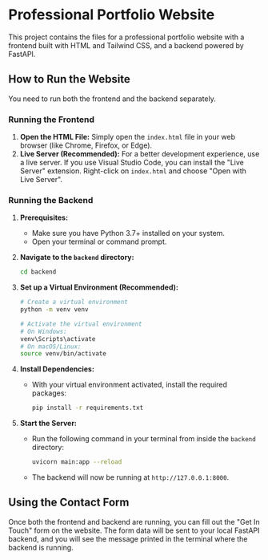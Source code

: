 # Professional Portfolio Website

This project contains the files for a professional portfolio website with a frontend built with HTML and Tailwind CSS, and a backend powered by FastAPI.

## How to Run the Website

You need to run both the frontend and the backend separately.

### Running the Frontend

1.  **Open the HTML File:** Simply open the `index.html` file in your web browser (like Chrome, Firefox, or Edge).
2.  **Live Server (Recommended):** For a better development experience, use a live server. If you use Visual Studio Code, you can install the "Live Server" extension. Right-click on `index.html` and choose "Open with Live Server".

### Running the Backend

1.  **Prerequisites:**
    * Make sure you have Python 3.7+ installed on your system.
    * Open your terminal or command prompt.

2.  **Navigate to the `backend` directory:**
    ```bash
    cd backend
    ```

3.  **Set up a Virtual Environment (Recommended):**
    ```bash
    # Create a virtual environment
    python -m venv venv

    # Activate the virtual environment
    # On Windows:
    venv\Scripts\activate
    # On macOS/Linux:
    source venv/bin/activate
    ```

4.  **Install Dependencies:**
    * With your virtual environment activated, install the required packages:
        ```bash
        pip install -r requirements.txt
        ```

5.  **Start the Server:**
    * Run the following command in your terminal from inside the `backend` directory:
        ```bash
        uvicorn main:app --reload
        ```
    * The backend will now be running at `http://127.0.0.1:8000`.

## Using the Contact Form

Once both the frontend and backend are running, you can fill out the "Get In Touch" form on the website. The form data will be sent to your local FastAPI backend, and you will see the message printed in the terminal where the backend is running.